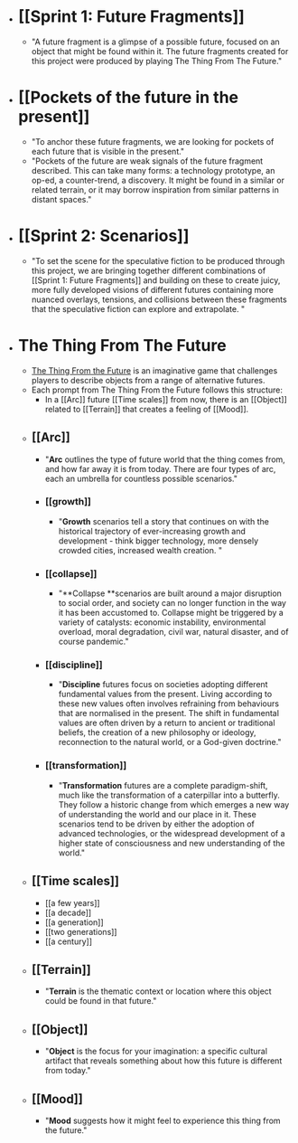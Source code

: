 - # [[Sprint 1: Future Fragments]]
    - "A future fragment is a glimpse of a possible future, focused on an object that might be found within it. The future fragments created for this project were produced by playing The Thing From The Future."
- # [[Pockets of the future in the present]]
    - "To anchor these future fragments, we are looking for pockets of each future that is visible in the present."
    - "Pockets of the future are weak signals of the future fragment described. This can take many forms: a technology prototype, an op-ed, a counter-trend, a discovery. It might be found in a similar or related terrain, or it may borrow inspiration from similar patterns in distant spaces."
- # [[Sprint 2: Scenarios]]
    - "To set the scene for the speculative fiction to be produced through this project, we are bringing together different combinations of [[Sprint 1: Future Fragments]] and building on these to create juicy, more fully developed visions of different futures containing more nuanced overlays, tensions, and collisions between these fragments that the speculative fiction can explore and extrapolate. "
- # The Thing From The Future
    - [The Thing From the Future](http://situationlab.org/project/the-thing-from-the-future/) is an imaginative game that challenges players to describe objects from a range of alternative futures.
    - Each prompt from The Thing From the Future follows this structure:
        - In a [[Arc]] future [[Time scales]] from now, there is an [[Object]] related to [[Terrain]] that creates a feeling of [[Mood]].
    - ## [[Arc]]
        - "**Arc** outlines the type of future world that the thing comes from, and how far away it is from today. There are four types of arc, each an umbrella for countless possible scenarios."
        - ### [[growth]]
            - "**Growth** scenarios tell a story that continues on with the historical trajectory of ever-increasing growth and development - think bigger technology, more densely crowded cities, increased wealth creation. "
        - ### [[collapse]]
            - "**Collapse **scenarios are built around a major disruption to social order, and society can no longer function in the way it has been accustomed to. Collapse might be triggered by a variety of catalysts: economic instability, environmental overload, moral degradation, civil war, natural disaster, and of course pandemic."
        - ### [[discipline]]
            - "**Discipline** futures focus on societies adopting different fundamental values from the present. Living according to these new values often involves refraining from behaviours that are normalised in the present. The shift in fundamental values are often driven by a return to ancient or traditional beliefs, the creation of a new philosophy or ideology, reconnection to the natural world, or a God-given doctrine."
        - ### [[transformation]]
            - "**Transformation** futures are a complete paradigm-shift, much like the transformation of a caterpillar into a butterfly. They follow a historic change from which emerges a new way of understanding the world and our place in it. These scenarios tend to be driven by either the adoption of advanced technologies, or the widespread development of a higher state of consciousness and new understanding of the world."
    - ## [[Time scales]]
        - [[a few years]]
        - [[a decade]]
        - [[a generation]]
        - [[two generations]]
        - [[a century]]
    - ## [[Terrain]]
        - "**Terrain** is the thematic context or location where this object could be found in that future."
    - ## [[Object]]
        - "**Object** is the focus for your imagination: a specific cultural artifact that reveals something about how this future is different from today."
    - ## [[Mood]]
        - "**Mood** suggests how it might feel to experience this thing from the future."
